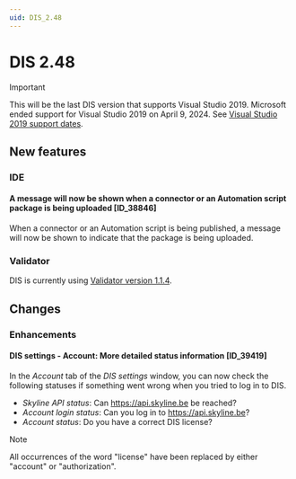```yaml
---
uid: DIS_2.48
---
```


# DIS 2.48

> [!IMPORTANT]
> This will be the last DIS version that supports Visual Studio 2019.
> Microsoft ended support for Visual Studio 2019 on April 9, 2024. See [Visual Studio 2019 support dates](https://learn.microsoft.com/en-us/lifecycle/products/visual-studio-2019).

## New features

### IDE

#### A message will now be shown when a connector or an Automation script package is being uploaded [ID_38846]

When a connector or an Automation script is being published, a message will now be shown to indicate that the package is being uploaded.

### Validator

DIS is currently using [Validator version 1.1.4](https://github.com/SkylineCommunications/Skyline.DataMiner.CICD.Validators/releases/tag/1.1.4).

## Changes

### Enhancements

#### DIS settings - Account: More detailed status information [ID_39419]

In the *Account* tab of the *DIS settings* window, you can now check the following statuses if something went wrong when you tried to log in to DIS.

- *Skyline API status*: Can <https://api.skyline.be> be reached?
- *Account login status*: Can you log in to <https://api.skyline.be>?
- *Account status*: Do you have a correct DIS license?

> [!NOTE]
> All occurrences of the word "license" have been replaced by either "account" or "authorization".
